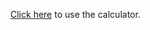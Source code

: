 

[Click here](https://prabirchakravarty90-hue.github.io/Calculator-By-PRABIR/) to use the calculator.
